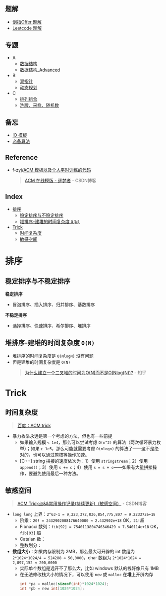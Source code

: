**题解**
---
- [剑指Offer 题解](./题解-剑指Offer.md)
- [Leetcode 题解](./题解-LeetCode.md)

**专题**
---
- A
    - [数据结构](./专题-A-数据结构)
    - [数据结构_Advanced](./专题-A-数据结构_Advanced)
- B
    - [双指针](./专题-B-双指针)
    - [动态规划](./专题-B-动态规划)
- C
    - [排列组合](./专题-C-排列组合)
    - [洗牌、采样、随机数](./专题-C-洗牌、采样、随机数)

**备忘**
---
- [IO 模板](./备忘-IO模板.md)
- [必备算法](./备忘-必备算法.md)

Reference
---
- f-zyj/[ACM 模板以及个人平时训练的代码](https://github.com/f-zyj/ACM)
    > [ACM 在线模版 - 逐梦者](https://blog.csdn.net/f_zyj/article/details/51594851) - CSDN博客 

Index
---
<!-- TOC -->

- [排序](#排序)
    - [稳定排序与不稳定排序](#稳定排序与不稳定排序)
    - [堆排序-建堆的时间复杂度 `O(N)`](#堆排序-建堆的时间复杂度-on)
- [Trick](#trick)
    - [时间复杂度](#时间复杂度)
    - [敏感空间](#敏感空间)

<!-- /TOC -->


# 排序

## 稳定排序与不稳定排序
**稳定排序**
- 冒泡排序、插入排序、归并排序、基数排序

**不稳定排序**
- 选择排序、快速排序、希尔排序、堆排序

## 堆排序-建堆的时间复杂度 `O(N)`
- 堆排序的时间复杂度是 `O(NlogN)` 没有问题
- 但是建堆的时间复杂度是 `O(N)`
    > [为什么建立一个二叉堆的时间为O(N)而不是O(Nlog(N))?](https://www.zhihu.com/question/264693363/answer/291397356) - 知乎 

    

# Trick

## 时间复杂度
> [百度：ACM trick](https://www.baidu.com/s?wd=ACM%20trick)
- 暴力枚举永远是第一个考虑的方法，但也有一些前提
    - 如果输入规模 `< 1e4`，那么可以尝试考虑 `O(n^2)` 的算法（两次循环暴力枚举）；如果 `≥ 1e5`，那么可能就需要考虑 `O(nlogn)` 的算法了——这不是绝对的，也可以通过剪枝等操作加速。
    - [C++] string 拼接的速度依次为：1）使用 `stringstream`；2）使用 `append()`；3）使用 `s += c`；4）使用 `s = s + c`——如果有大量拼接操作，要避免使用最后一种方法。

## 敏感空间
> [ACM Trick点&&常用操作记录(持续更新)（敏感空间）](https://blog.csdn.net/feynman1999/article/details/79588347) - CSDN博客 
- `long long` 上界：`2^63-1 = 9,223,372,036,854,775,807 ≈ 9.223372e+18`
    - 阶乘：`20! = 2432902008176640000 ≈ 2.432902e+18` OK，`21!`超
    - Fibnacci 数列：`fib[92] = 7540113804746346429 ≈ 7.540114e+18` OK，`fib[93]` 超
    - Catalan 数：
    - 整数划分：
- **数组大小**：如果内存限制为 2MB，那么最大可开辟的 int 数组为 `2*1024*1024/4 = 524288 ≈ 50,0000`，char 数组为 `2*1024*1024 = 2,097,152 ≈ 200,0000`
    - 实际单个数组是远开不了那么大，比如 windows 默认的栈好像只有 1MB
    - 在无法修改栈大小的情况下，可以使用 `new` 或 `malloc` 在**堆**上开辟内存
        ```C
        int *pa = malloc(sizeof(int)*1024*1024);
        int *pb = new int[1024*1024];
        ```
